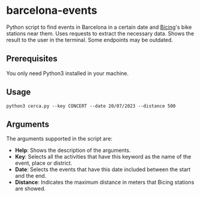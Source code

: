 # barcelona-events
Python script to find events in Barcelona in a certain date and [Bicing](https://www.bicing.barcelona/es)'s bike stations near them.
Uses requests to extract the necessary data. Shows the result to the user in the terminal. Some endpoints may be outdated.

## Prerequisites
You only need Python3 installed in your machine.

## Usage
```
python3 cerca.py --key CONCERT --date 20/07/2023 --distance 500
```

## Arguments
The arguments supported in the script are:
- **Help**: Shows the description of the arguments.
- **Key**: Selects all the activities that have this keyword as the name of the event, place or district.
- **Date**: Selects the events that have this date included between the start and the end.
- **Distance**: Indicates the maximum distance in meters that Bicing stations are showed.
